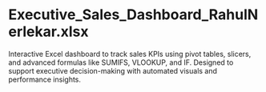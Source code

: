 # Executive_Sales_Dashboard_RahulNerlekar.xlsx
Interactive Excel dashboard to track sales KPIs using pivot tables, slicers, and advanced formulas like SUMIFS, VLOOKUP, and IF. Designed to support executive decision-making with automated visuals and performance insights.
